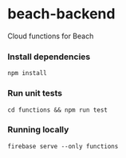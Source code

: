 # beach-backend

Cloud functions for Beach

### Install dependencies
`npm install`

### Run unit tests
`cd functions && npm run test`

### Running locally
`firebase serve --only functions`